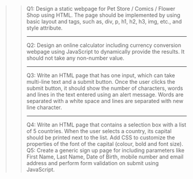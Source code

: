 
>>Q1: Design a static webpage for Pet Store / Comics / Flower Shop using HTML. The page
should be implemented by using basic layout and tags, such as, div, p, h1, h2, h3, img,
etc., and style attribute.<br><hr>
>>Q2: Design an online calculator including currency conversion webpage using JavaScript
to dynamically provide the results. It should not take any non-number value.<br><hr>
>>Q3: Write an HTML page that has one input, which can take multi-line text and a submit
button. Once the user clicks the submit button, it should show the number of
characters, words and lines in the text entered using an alert message. Words are
separated with a white space and lines are separated with new line character.
<br><hr>
>>Q4: Write an HTML page that contains a selection box with a list of 5 countries. When the
user selects a country, its capital should be printed next to the list. Add CSS to
customize the properties of the font of the capital (colour, bold and font size).
>>Q5: Create a generic sign up page for including parameters like First Name, Last Name,
Date of Birth, mobile number and email address and perform form validation on 
submit using JavaScript.
